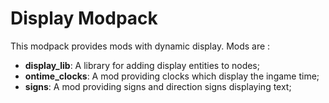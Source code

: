 # Display Modpack

This modpack provides mods with dynamic display. Mods are :

- **display_lib**: A library for adding display entities to nodes;
- **ontime_clocks**: A mod providing clocks which display the ingame time;
- **signs**: A mod providing signs and direction signs displaying text;

